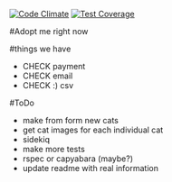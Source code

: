 [![Code Climate](https://codeclimate.com/github/Pratt0923/adopt_me_right_meow/badges/gpa.svg)](https://codeclimate.com/github/Pratt0923/adopt_me_right_meow) [![Test Coverage](https://codeclimate.com/github/Pratt0923/adopt_me_right_meow/badges/coverage.svg)](https://codeclimate.com/github/Pratt0923/adopt_me_right_meow/coverage)

#Adopt me right now


#things we have

* CHECK payment
* CHECK email
* CHECK :) csv

#ToDo
* make from form new cats
* get cat images for each individual cat
* sidekiq
* make more tests
* rspec or capyabara (maybe?)
* update readme with real information
